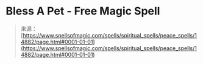 <!--yml
category: 未分类
date: 2024-06-12 18:53:59
-->

# Bless A Pet - Free Magic Spell

> 来源：[https://www.spellsofmagic.com/spells/spiritual_spells/peace_spells/14882/page.html#0001-01-01](https://www.spellsofmagic.com/spells/spiritual_spells/peace_spells/14882/page.html#0001-01-01)